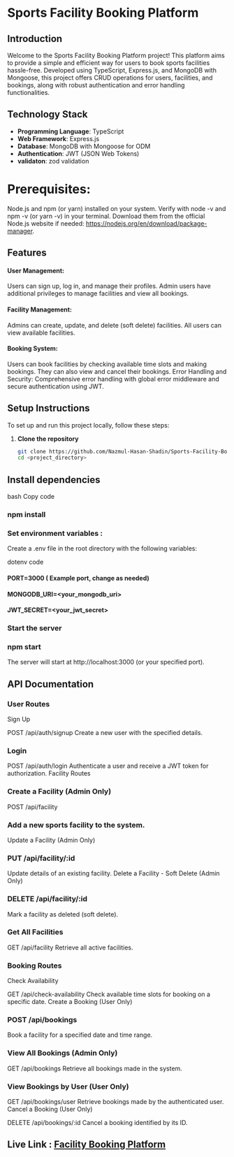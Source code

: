 # Sports Facility Booking Platform

## Introduction

Welcome to the Sports Facility Booking Platform project! This platform aims to provide a simple and efficient way for users to book sports facilities hassle-free. Developed using TypeScript, Express.js, and MongoDB with Mongoose, this project offers CRUD operations for users, facilities, and bookings, along with robust authentication and error handling functionalities.

## Technology Stack

- **Programming Language**: TypeScript
- **Web Framework**: Express.js
- **Database**: MongoDB with Mongoose for ODM
- **Authentication**: JWT (JSON Web Tokens)
- **validaton**: zod validation 
# Prerequisites:
Node.js and npm (or yarn) installed on your system. Verify with node -v and npm -v (or yarn -v) in your terminal. Download them from the official Node.js website if needed: https://nodejs.org/en/download/package-manager.

## Features
#### User Management: 
Users can sign up, log in, and manage their profiles. Admin users have additional privileges to manage facilities and view all bookings.

#### Facility Management: 
Admins can create, update, and delete (soft delete) facilities. All users can view available facilities.

#### Booking System:
 Users can book facilities by checking available time slots and making bookings. They can also view and cancel their bookings.
Error Handling and Security: Comprehensive error handling with global error middleware and secure authentication using JWT.

## Setup Instructions

To set up and run this project locally, follow these steps:

1. **Clone the repository**
   ```bash
   git clone https://github.com/Nazmul-Hasan-Shadin/Sports-Facility-Booking-Platform.git
   cd <project_directory>
## Install dependencies

bash
Copy code
### npm install
### Set environment variables :
Create a .env file in the root directory with the following variables:

dotenv
 code
#### PORT=3000  ( Example port, change as needed)
#### MONGODB_URI=<your_mongodb_uri>
#### JWT_SECRET=<your_jwt_secret>
### Start the server


### npm start
The server will start at http://localhost:3000 (or your specified port).

## API Documentation
### User Routes
Sign Up

POST /api/auth/signup
Create a new user with the specified details.
### Login

POST /api/auth/login
Authenticate a user and receive a JWT token for authorization.
Facility Routes
### Create a Facility (Admin Only)

POST /api/facility
### Add a new sports facility to the system.
Update a Facility (Admin Only)

### PUT /api/facility/:id
Update details of an existing facility.
Delete a Facility - Soft Delete (Admin Only)

### DELETE /api/facility/:id
Mark a facility as deleted (soft delete).
### Get All Facilities

GET /api/facility
Retrieve all active facilities.
###  Booking Routes
Check Availability

GET /api/check-availability
Check available time slots for booking on a specific date.
Create a Booking (User Only)

### POST /api/bookings
Book a facility for a specified date and time range.
### View All Bookings (Admin Only)

 GET /api/bookings
Retrieve all bookings made in the system.
### View Bookings by User (User Only)

GET /api/bookings/user
Retrieve bookings made by the authenticated user.
Cancel a Booking (User Only)

DELETE /api/bookings/:id
Cancel a booking identified by its ID.

## Live Link : [Facility Booking Platform](https://facility-booking-platform.vercel.app/)
